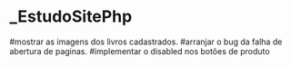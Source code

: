# _EstudoSitePhp

#mostrar as imagens dos livros cadastrados.
#arranjar o bug da falha de abertura de paginas.
#implementar o disabled nos botões de produto